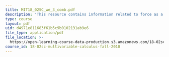 ```yaml
---
title: MIT18_02SC_we_3_comb.pdf
description: 'This resource contains information related to force as a vector. '
type: course
layout: pdf
uid: d4971e811683f61b5c9b0102131ab9e6
file_type: application/pdf
file_location: >-
  https://open-learning-course-data-production.s3.amazonaws.com/18-02sc-multivariable-calculus-fall-2010/d4971e811683f61b5c9b0102131ab9e6_MIT18_02SC_we_3_comb.pdf
course_id: 18-02sc-multivariable-calculus-fall-2010
---
```

